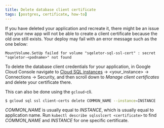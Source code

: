 ```yaml
---
title: Delete database client certificate
tags: [postgres, certificate, how-to]
---
```


If you have deleted your application and recreate it, there might be an issue that your new app will not be able to create a client certificate because the old one still exists.
Your deploy may fail with an error message such as the one below:

```
MountVolume.SetUp failed for volume "sqeletor-sql-ssl-cert" : secret "sqeletor-<podname>" not found
```

To delete the database client credentials for your application, in Google Cloud Console navigate to [Cloud SQL instances](https://console.cloud.google.com/sql/instances) -> <your_instance> -> Connections -> Security, and then scroll down to _Manage client certificates_ and delete your certificate there.

This can also be done using the `gcloud`-cli.

```bash
$ gcloud sql ssl client-certs delete COMMON_NAME --instance=INSTANCE
```

_COMMON_NAME_ is usually equal to _INSTANCE_, which is usually equal to application name.
Run `kubectl describe sqlsslcert <certificate>` to find _COMMON_NAME_ and _INSTANCE_ for one specific certificate.
